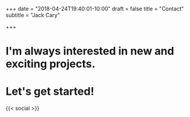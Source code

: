 +++
date = "2018-04-24T19:40:01-10:00"
draft = false
title = "Contact"
subtitle = "Jack Cary"

+++

# I'm always interested in new and exciting projects.
<p class="mb-5"></p>

# Let's get started!
<p class="mt-5"></p>

{{< social >}}
